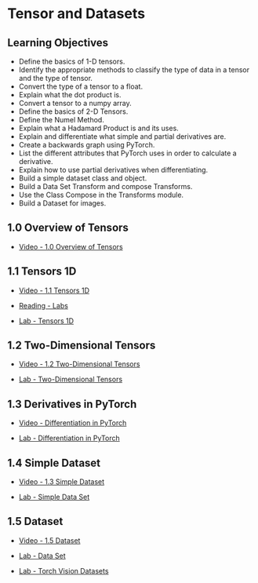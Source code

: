 # Tensor and Datasets

## Learning Objectives

- Define the basics of 1-D tensors.
- Identify the appropriate methods to classify the type of data in a tensor and the type of tensor.
- Convert the type of a tensor to a float.
- Explain what the dot product is.
- Convert a tensor to a numpy array.
- Define the basics of 2-D Tensors.
- Define the Numel Method.
- Explain what a Hadamard Product is and its uses.
- Explain and differentiate what simple and partial derivatives are.
- Create a backwards graph using PyTorch.
- List the different attributes that PyTorch uses in order to calculate a derivative.
- Explain how to use partial derivatives when differentiating.
- Build a simple dataset class and object.
- Build a Data Set Transform and compose Transforms.
- Use the Class Compose in the Transforms module.
- Build a Dataset for images.

## 1.0 Overview of Tensors

- [Video - 1.0 Overview of Tensors](https://www.coursera.org/learn/deep-neural-networks-with-pytorch/lecture/vlEDe/1-0-overview-of-tensors)

## 1.1 Tensors 1D

- [Video - 1.1 Tensors 1D](https://www.coursera.org/learn/deep-neural-networks-with-pytorch/lecture/AUHyM/1-1-tensors-1d)

- [Reading - Labs](https://cf-courses-data.s3.us.cloud-object-storage.appdomain.cloud/IBMDeveloperSkillsNetwork-DL0110EN-SkillsNetwork/labs/Week1/Labs.md.html?origin=www.coursera.org)

- [Lab - Tensors 1D](./Labs/1.1_1Dtensors_v2.ipynb)

## 1.2 Two-Dimensional Tensors

- [Video - 1.2 Two-Dimensional Tensors](https://www.coursera.org/learn/deep-neural-networks-with-pytorch/lecture/bUNW3/1-2-two-dimensional-tensors)

- [Lab - Two-Dimensional Tensors](./Labs/1.1_2_Two-Dimensional_Tensors_v2.ipynb)

## 1.3 Derivatives in PyTorch

- [Video - Differentiation in PyTorch](https://www.coursera.org/learn/deep-neural-networks-with-pytorch/lecture/2Mwmu/differentiation-in-pytorch)

- [Lab - Differentiation in PyTorch](./Labs/1.2derivativesandGraphsinPytorch_v2.ipynb)

## 1.4 Simple Dataset

- [Video - 1.3 Simple Dataset](https://www.coursera.org/learn/deep-neural-networks-with-pytorch/lecture/N5Ll5/1-3-simple-dataset)

- [Lab - Simple Data Set](./Labs/1.3.1_simple_data_set_v2.ipynb)

## 1.5 Dataset

- [Video - 1.5 Dataset](https://www.coursera.org/learn/deep-neural-networks-with-pytorch/lecture/7QRhs/1-5-dataset)

- [Lab - Data Set](./Labs/1.3.2_Datasets_and_transforms.ipynb)

- [Lab - Torch Vision Datasets](./Labs/1.3.3_pre-Built%20Datasets_and_transforms_v2.ipynb)